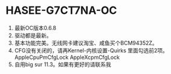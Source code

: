 # HASEE-G7CT7NA-OC
1. 最新OC版本0.6.8
2. 驱动都是最新。
3. 基本功能完美。无线网卡建议淘宝、咸鱼买个BCM94352Z。
4. CFG没有关闭的，请再Kernel-内核设置-Quirks 里面勾选前2项。AppleCpuPmCfgLock AppleXcpmCfgLock
5. 自用big sur 11.3。如果有更好的请联系我

